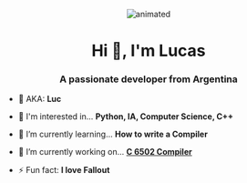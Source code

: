 <p align="center">
  <img src="https://media.tenor.com/nyBCrXs-6cYAAAAd/welcome-to-the-dollhouse-matthew-faber.gif" alt="animated" />
</p>
<h1 align="center">Hi 👋, I'm Lucas</h1>
<h3 align="center">A passionate developer from Argentina</h3>

- 🔸 AKA: **Luc**

- 📌 I'm interested in... **Python, IA, Computer Science, C++**

- 🌱 I’m currently learning... **How to write a Compiler**

- 🔭 I’m currently working on... **[C 6502 Compiler](https://github.com/Luc-cr/The-6502-C-Compiler)**

- ⚡ Fun fact: **I love Fallout**
